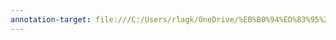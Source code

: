 ```yaml
---
annotation-target: file:///C:/Users/rlagk/OneDrive/%EB%B0%94%ED%83%95%20%ED%99%94%EB%A9%B4/data%20structure/___11.%20Inheritance.pdf
--- 
```

